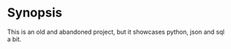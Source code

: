 <!-- README: This is an old and abandoned project, but it showcases some early knowledge of (and probably not very good approaches to) python, json and sql. -->

# Synopsis

This is an old and abandoned project, but it showcases python, json and sql a bit.
